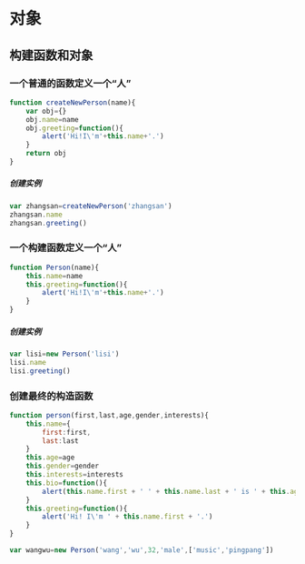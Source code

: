 # 对象

## 构建函数和对象

### 一个普通的函数定义一个“人”

```javascript
function createNewPerson(name){
    var obj={}
    obj.name=name
    obj.greeting=function(){
        alert('Hi!I\'m'+this.name+'.')
    }
    return obj
}
```

##### 创建实例

```javascript
var zhangsan=createNewPerson('zhangsan')
zhangsan.name
zhangsan.greeting()
```



### 一个构建函数定义一个“人”

```javascript
function Person(name){
    this.name=name
    this.greeting=function(){
        alert('Hi!I\'m'+this.name+'.')
    }
}
```

##### 创建实例

```javascript
var lisi=new Person('lisi')
lisi.name
lisi.greeting()
```



### 创建最终的构造函数

```javascript
function person(first,last,age,gender,interests){
    this.name={
        first:first,
        last:last
    }
    this.age=age
    this.gender=gender
    this.interests=interests
    this.bio=function(){
        alert(this.name.first + ' ' + this.name.last + ' is ' + this.age + ' years old. He likes ' + this.interests[0] + ' and ' + this.interests[1] + '.')
    }
    this.greeting=function(){
        alert('Hi! I\'m ' + this.name.first + '.')
    }
}

var wangwu=new Person('wang','wu',32,'male',['music','pingpang'])
```

